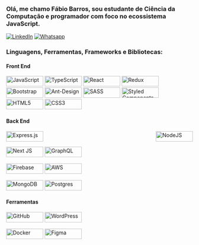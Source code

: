 ### Olá, me chamo Fábio Barros, sou estudante de Ciência da Computação e programador com foco no ecossistema JavaScript.

[![LinkedIn](https://img.shields.io/badge/LinkedIn-0077B5?style=for-the-badge&logo=linkedin&logoColor=white)](https://www.linkedin.com/in/fabiobarrosr/)
[![Whatsapp](https://img.shields.io/badge/WhatsApp-25D366?style=for-the-badge&logo=whatsapp&logoColor=white)](https://api.whatsapp.com/send/?phone=81997261308)


### Linguagens, Ferramentas, Frameworks e Bibliotecas:

<p float="left">

#### Front End
<img alt="JavaScript" width="100px" height="28px" src="https://img.shields.io/badge/javascript-%23323330.svg?&style=for-the-badge&logo=javascript&logoColor=%23F7DF1E"/>
<img alt="TypeScript" width="100px" height="28px"  src="https://img.shields.io/badge/typescript-%23007ACC.svg?&style=for-the-badge&logo=typescript&logoColor=white"/>

<img alt="React" width="100px" height="28px"  src="https://img.shields.io/badge/react-%2320232a.svg?&style=for-the-badge&logo=react&logoColor=%2361DAFB"/>
<img alt="Redux" width="100px" height="28px"  src="https://img.shields.io/badge/redux-%23593d88.svg?&style=for-the-badge&logo=redux&logoColor=white"/>

<img alt="Bootstrap" width="100px" height="28px"  src="https://img.shields.io/badge/bootstrap-%23563D7C.svg?&style=for-the-badge&logo=bootstrap&logoColor=white"/>
<img alt="Ant-Design" width="100px" height="28px"  src="https://img.shields.io/badge/-AntDesign-%230170FE?&style=for-the-badge&logo=ant-design&logoColor=white"/>

<img alt="SASS" width="100px" height="28px"  src="https://img.shields.io/badge/SASS-hotpink.svg?&style=for-the-badge&logo=SASS&logoColor=white"/> 
<img alt="Styled Components" width="100px" height="28px"  src="https://img.shields.io/badge/styled--components-DB7093?style=for-the-badge&logo=styled-components&logoColor=white"/>

<img alt="HTML5" width="100px" height="28px"  src="https://img.shields.io/badge/html5-%23E34F26.svg?&style=for-the-badge&logo=html5&logoColor=white"/> 
<img alt="CSS3" width="100px" height="28px"  src="https://img.shields.io/badge/css3-%231572B6.svg?&style=for-the-badge&logo=css3&logoColor=white"/>
</p>


#### Back End
<img alt="NodeJS" width="100px" height="28px" align="right" src="https://img.shields.io/badge/node.js-%2343853D.svg?&style=for-the-badge&logo=node.js&logoColor=white"/> <img alt="Express.js" width="100px" height="28px"  src="https://img.shields.io/badge/express.js-%23404d59.svg?&style=for-the-badge"/>

<img alt="Next JS" width="100px" height="28px"  src="https://img.shields.io/badge/nextjs-%23000000.svg?&style=for-the-badge&logo=next.js&logoColor=white"/> <img alt="GraphQL" width="100px" height="28px"  src="https://img.shields.io/badge/-GraphQL-E10098?style=for-the-badge&logo=graphql"/>

<img alt="Firebase" width="100px" height="28px"  src="https://img.shields.io/badge/firebase-%23039BE5.svg?&style=for-the-badge&logo=firebase"/> <img alt="AWS" width="100px" height="28px"  src="https://img.shields.io/badge/AWS-%23FF9900.svg?&style=for-the-badge&logo=amazon-aws&logoColor=white"/>

<img alt="MongoDB" width="100px" height="28px"  src ="https://img.shields.io/badge/MongoDB-%234ea94b.svg?&style=for-the-badge&logo=mongodb&logoColor=white"/> <img alt="Postgres" width="100px" height="28px"  src ="https://img.shields.io/badge/postgres-%23316192.svg?&style=for-the-badge&logo=postgresql&logoColor=white"/>

#### Ferramentas
<img alt="GitHub" width="100px" height="28px"  src="https://img.shields.io/badge/github-%23121011.svg?&style=for-the-badge&logo=github&logoColor=white"/> <img alt="WordPress" width="100px" height="28px"  src="https://img.shields.io/badge/WordPress-%23117AC9.svg?&style=for-the-badge&logo=WordPress&logoColor=white"/>

<img alt="Docker" width="100px" height="28px"  src="https://img.shields.io/badge/docker-%230db7ed.svg?&style=for-the-badge&logo=docker&logoColor=white"/> <img alt="Figma" width="100px" height="28px"  src="https://img.shields.io/badge/figma-%23F24E1E.svg?&style=for-the-badge&logo=figma&logoColor=white"/>



